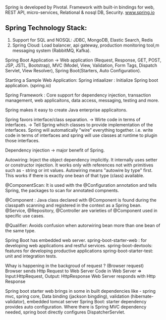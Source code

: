 Spring is developed by Pivotal.
Framework with built-in bindings for web, REST API, micro-services, Relational & nosql DB, Security.
www.spring.io
## Spring Technology Stack:
1.  Support for SQL and NOSQL: JDBC, MongoDB, Elastic Search, Redis
2.  Spring Cloud: Load balancer, api gateway, production monitoring tool,m messaging system (RabbitMQ, Kafka).

Spring Boot Application -> Web application (Request, Response, GET, POST, JSP, JSTL, Bootstrap), MVC (Model, View, Validation, Form Tags, Dispatch Servlet, 
View Resolver), Spring Boot(Starters, Auto Configuration).

Starting a Sample Web Application:
Spring intiaalizer : Initialize Spring boot application. (spring.io)

Spring Framework : Core support for dependency injection, transaction management, web applicaitons, data access, messaging, testing and more.

Spring makes it easy to create Java enterprise applicaitons. 

Spring favors interface/class separation.
-> Wirte code in terms of interfaces.
-> Tell Spring which classes to provide implementation of the interfaces. Spring will automatically "wire" everything together.
i.e. write code in terms of interfaces and spring will use classes at runtime to plugin those interfaces.

Dependency injection -> major benefit of Spring.

Autowiring: Inject the object dependency implicitly. It internally uses setter or constructor injection. It works only with references not with primitives such
as - string or int values.
Autowiring means "autowire by type" first. This works if there is exactly one bean of that type (class) available.

@ComponentScan: It is used with the @Configuration annotation and tells Spring, the packages to scan for annotated compnents.

@Component : Java class declared with @Component is found during the classpath scanning and registered in the context as a Spring bean. @Service, @Repository, 
@Controller are varieties  of @Component used in specific use cases.

@Qualifier: Avoids confusion when autorwiring bean more than one bean of the same type.

Spring Boot has embedded web server.
spring-boot-starter-web : for developing web applications and restful services.
spring-boot-devtools: features for developing productive applications
spring-boot-starter-test: unit and integration tests.

Whay is happening in the backgroud of request ? (Browser request)
Browser sends Http Request to Web Server
Code in Web Server => Input:HttpRequest, Output: HttpResponse
Web Server responds with Http Response

Spring boot starter web brings in some in built dependencies like -
spring mvc, spring core, Data binding (jackson bingding), validation (hibernate-validator), embedded tomcat server
Spring Boot: starter dependency provides auto configuration. Where there is Spring MVC dependency needed, spring boot directly configures DispatcherServlet.




